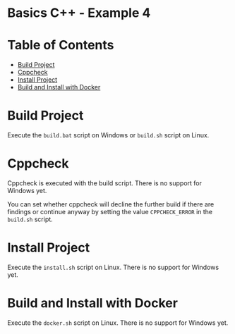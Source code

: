 # Basics C++ - Example 4

# Table of Contents

* [Build Project](#build-project)
* [Cppcheck](#cppcheck)
* [Install Project](#install-project)
* [Build and Install with Docker](#build-and-install-with-docker)

# Build Project

Execute the `build.bat` script on Windows or `build.sh` script on Linux.

# Cppcheck

Cppcheck is executed with the build script. There is no support for Windows yet.

You can set whether cppcheck will decline the further build if there are findings or continue anyway by setting the value `CPPCHECK_ERROR` in the `build.sh` script.

# Install Project

Execute the `install.sh` script on Linux. There is no support for Windows yet.

# Build and Install with Docker

Execute the `docker.sh` script on Linux. There is no support for Windows yet.

